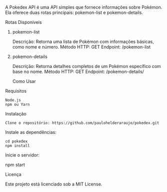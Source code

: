 A Pokedex API é uma API simples que fornece informações sobre Pokémon. Ela oferece duas rotas principais: pokemon-list e pokemon-details.

Rotas Disponíveis

1. pokemon-list

    Descrição: Retorna uma lista de Pokémon com informações básicas, como nome e número.
    Método HTTP: GET
    Endpoint: /pokemon-list

2. pokemon-details

    Descrição: Retorna detalhes completos de um Pokémon específico com base no nome.
    Método HTTP: GET
    Endpoint: /pokemon-details/

   Como Usar
   
Requisitos

    Node.js
    npm ou Yarn

Instalação

    Clone o repositório: https://github.com/paulohelderaraujo/pokedex.git

Instale as dependências:
    
    cd pokedex
    npm install

Inicie o servidor:

npm start

Licença

Este projeto está licenciado sob a MIT License.


   




   
 
